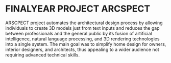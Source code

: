 # FINALYEAR PROJECT ARCSPECT

ARSCPECT project automates the architectural design process by allowing individuals to create 3D models just from text inputs and reduces the gap between professionals and the general public by its fusion of artificial intelligence, natural language processing, and 3D rendering technologies into a single system. The main goal was to simplify home design for owners, interior designers, and architects, thus appealing to a wider audience not requiring advanced technical skills.
